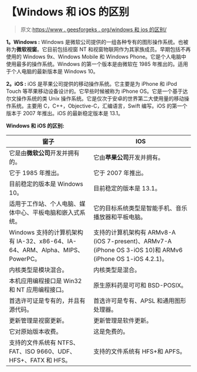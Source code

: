 # 【Windows 和 iOS 的区别

> 原文:[https://www . geesforgeks . org/windows 和 ios 的区别/](https://www.geeksforgeeks.org/difference-between-windows-and-ios/)

**1。Windows :**
Windows 是微软公司提供的一组各种专有的图形操作系统。也被称为**微软视窗**。它目前包括视窗 NT 和视窗物联网作为其家族成员。早期包括不再使用的 Windows 9x、Windows Mobile 和 Windows Phone。它是个人电脑中使用最多的操作系统。Windows 的第一个版本是由微软在 1985 年推出的。适用于个人电脑的最新版本是 Windows 10。

**2。iOS :**
iOS 是苹果公司提供的移动操作系统。它主要是为 iPhone 和 iPod Touch 等苹果移动设备设计的。它早些时候被称为 iPhone OS。它是一个基于达尔文操作系统的类 Unix 操作系统。它是仅次于安卓的世界第二大使用量的移动操作系统。主要用 C，C++，Objective-C，汇编语言，Swift 编写。iOS 的第一个版本于 2007 年推出。iOS 的最新稳定版本是 13.1。

**Windows 和 iOS 的区别:**

<center>

| 窗子 | IOS |
| --- | --- |
| 它是由**微软公司**开发并拥有的。 | 它由**苹果公司**开发并拥有。 |
| 它于 1985 年推出。 | 它于 2007 年推出。 |
| 目前稳定的版本是 Windows 10。 | 目前稳定的版本是 13.1。 |
| 适用于工作站、个人电脑、媒体中心、平板电脑和嵌入式系统。 | 它的目标系统类型是智能手机、音乐播放器和平板电脑。 |
| Windows 支持的计算机架构有 IA-32、x86-64、IA-64、ARM、Alpha、MIPS、PowerPC。 | 支持的计算机架构有 ARMv8-A (iOS 7-present)、ARMv7-A (iPhone OS 3-iOS 10)和 ARMv6 (iPhone OS 1-iOS 4.2.1)。 |
| 内核类型是模块混合。 | 内核类型是混合。 |
| 本机应用编程接口是 Win32 和 NT 应用编程接口。 | 原生原料药是可可和 BSD-POSIX。 |
| 首选许可证是专有的，并且有源代码。 | 首选许可是专有、APSL 和通用图形处理器。 |
| 更新管理是视窗更新。 | 更新管理是软件更新。 |
| 它对原始版本收费。 | 这是免费的。 |
| 支持的文件系统有 NTFS、FAT、ISO 9660、UDF、HFS+、FATX 和 HFS。 | 支持的文件系统有 HFS+和 APFS。 |

</center>